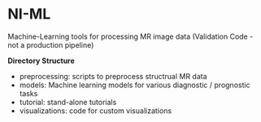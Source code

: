 # NI-ML
Machine-Learning tools for processing MR image data (Validation Code - not a production pipeline) 

**Directory Structure**
- preprocessing: scripts to preprocess structrual MR data
- models: Machine learning models for various diagnostic / prognostic tasks
- tutorial: stand-alone tutorials
- visualizations: code for custom visualizations
